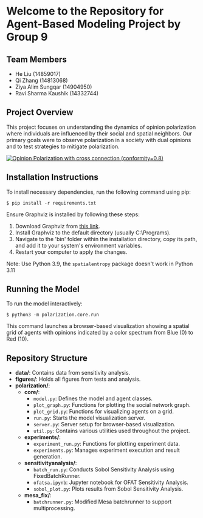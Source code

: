 # Welcome to the Repository for Agent-Based Modeling Project by Group 9

## Team Members
- He Liu (14859017)
- Qi Zhang (14813068)
- Ziya Alim Sungqar (14904950)
- Ravi Sharma Kaushik (14332744)

## Project Overview
This project focuses on understanding the dynamics of opinion polarization where individuals are influenced by their social and spatial neighbors. Our primary goals were to observe polarization in a society with dual opinions and to test strategies to mitigate polarization.


[![Opinion Polarization with cross connection (conformity=0.8)](images/without0.8_0.5_20.png)](https://github.com/Koekoek1337/ABM9-Polarization/blob/nm_Kaushik/figures/without0.8_0.5_20.png)


## Installation Instructions
To install necessary dependencies, run the following command using pip:
```
$ pip install -r requirements.txt
```
Ensure Graphviz is installed by following these steps:
1. Download Graphviz from [this link](https://gitlab.com/api/v4/projects/4207231/packages/generic/graphviz-releases/11.0.0/windows_10_cmake_Release_graphviz-install-11.0.0-win64.exe).
2. Install Graphviz to the default directory (usually C:\Programs).
3. Navigate to the 'bin' folder within the installation directory, copy its path, and add it to your system's environment variables.
4. Restart your computer to apply the changes.

Note: Use Python 3.9, the `spatialentropy` package doesn't work in Python 3.11
## Running the Model
To run the model interactively:
```
$ python3 -m polarization.core.run
```

This command launches a browser-based visualization showing a spatial grid of agents with opinions indicated by a color spectrum from Blue (0) to Red (10).

## Repository Structure
- **data/**: Contains data from sensitivity analysis.
- **figures/**: Holds all figures from tests and analysis.
- **polarization/**:
  - **core/**:
    - `model.py`: Defines the model and agent classes.
    - `plot_graph.py`: Functions for plotting the social network graph.
    - `plot_grid.py`: Functions for visualizing agents on a grid.
    - `run.py`: Starts the model visualization server.
    - `server.py`: Server setup for browser-based visualization.
    - `util.py`: Contains various utilities used throughout the project.
  - **experiments/**:
    - `experiment_run.py`: Functions for plotting experiment data.
    - `experiments.py`: Manages experiment execution and result generation.
  - **sensitivityanalysis/**:
    - `batch_run.py`: Conducts Sobol Sensitivity Analysis using FixedBatchRunner.
    - `ofatsa.ipynb`: Jupyter notebook for OFAT Sensitivity Analysis.
    - `sobol_plot.py`: Plots results from Sobol Sensitivity Analysis.
  - **mesa_fix/**:
    - `batchrunner.py`: Modified Mesa batchrunner to support multiprocessing.

